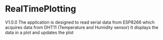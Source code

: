 # RealTimePlotting
V1.0.0
The application is designed to read serial data from ESP8266 which acquires data from DHT11 (Temperature and Humidity sensor)
It displays the data in a plot and updates the plot 
